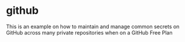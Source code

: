 # github

This is an example on how to maintain and manage common secrets on GitHub across many private repositories when on a GitHub Free Plan
